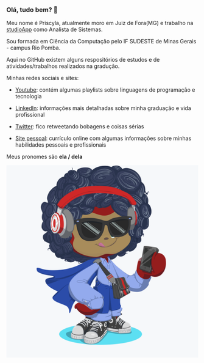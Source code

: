 ###  Olá, tudo bem? 👋

<!--
**PriscylaSantos/PriscylaSantos** is a ✨ _special_ ✨ repository because its `README.md` (this file) appears on your GitHub profile.

Here are some ideas to get you started:

- 🔭 I’m currently working on ...
- 🌱 I’m currently learning ...
- 👯 I’m looking to collaborate on ...
- 🤔 I’m looking for help with ...
- 💬 Ask me about ...
- 📫 How to reach me: ...
- 😄 Pronouns: ...
- ⚡ Fun fact: ...
-->

Meu nome é Priscyla, atualmente moro em Juiz de Fora(MG) e trabalho na [studioApp](https://www.studioapp.com.br/) como Analista de Sistemas. 

Sou formada em Ciência da Computação pelo IF SUDESTE de Minas Gerais - campus Rio Pomba.

Aqui no GitHub existem alguns respositórios de estudos e de atividades/trabalhos realizados na gradução.

Minhas redes sociais e sites:

  - [Youtube](https://www.youtube.com/channel/UCVuVp8Sv76CrsDgTgiMsEYA/playlists?view_as=subscriber): contém 
  algumas playlists sobre linguagens de programação e tecnologia
  
  - [LinkedIn](https://www.linkedin.com/in/priscylacsantos/): informações mais detalhadas sobre minha graduação e vida 
  profissional
  
  - [Twitter](https://twitter.com/PriscylaCSantos): fico retweetando bobagens e coisas sérias
  
  - [Site pessoal](http://priscylasantos.github.io/): currículo online com algumas informações sobre minhas habilidades 
  pessoais e profissionais

Meus pronomes são **ela / dela**

![Meu Octocat](https://github.com/PriscylaSantos/PriscylaSantos/blob/master/priscyla_octocat.png)
